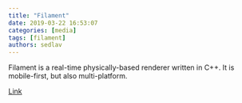 ```yaml
---
title: "Filament"
date: 2019-03-22 16:53:07
categories: [media]
tags: [filament]
authors: sedlav
---
```

    
Filament is a real-time physically-based renderer written in C++. It is mobile-first, but also multi-platform.

[Link](https://google.github.io/filament/)
